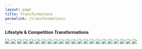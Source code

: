 ```yaml
---
layout: page
title: Transformations
permalink: /transformations/
---
```


**Lifestyle & Competition Transformations**

<div class="gallery-box">
  <div class="gallery">
    <img src="/images/02.jpeg">
    <img src="/images/03-1.jpg">
    <img src="/images/03-2.jpeg">
    <img src="/images/03.jpg">
    <img src="/images/04-1.jpg">
    <img src="/images/04-2.jpg">
    <img src="/images/04-3.jpg">
    <img src="/images/04.jpeg">
    <img src="/images/05-1.jpg">
    <img src="/images/05-2.jpg">
    <img src="/images/05-3.jpg">
    <img src="/images/05.jpg">
    <img src="/images/06-1.jpg">
    <img src="/images/06-2.jpg">
    <img src="/images/06-3.jpg">
    <img src="/images/06.jpg">
    <img src="/images/07-1.jpg">
    <img src="/images/07-2.jpg">
    <img src="/images/07-3.jpg">
    <img src="/images/07.jpg">
    <img src="/images/08-1.jpg">
    <img src="/images/02-1.jpeg">
  </div>
</div>
